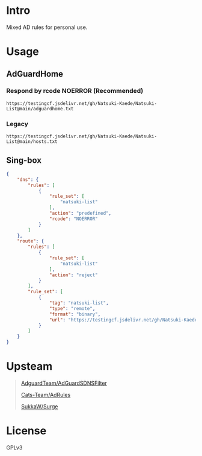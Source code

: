 # Intro 

Mixed AD rules for personal use.

# Usage

## AdGuardHome 

### Respond by rcode NOERROR (Recommended)
```
https://testingcf.jsdelivr.net/gh/Natsuki-Kaede/Natsuki-List@main/adguardhome.txt
```

### Legacy
```
https://testingcf.jsdelivr.net/gh/Natsuki-Kaede/Natsuki-List@main/hosts.txt
```

## Sing-box

``` json
{
    "dns": {
        "rules": [
            {
                "rule_set": [
                    "natsuki-list"
                ],
                "action": "predefined",
                "rcode": "NOERROR"
            }
        ]
    },
    "route": {
        "rules": [
            {
                "rule_set": [
                    "natsuki-list"
                ],
                "action": "reject"
            }
        ],
        "rule_set": [
            {
                "tag": "natsuki-list",
                "type": "remote",
                "format": "binary",
                "url": "https://testingcf.jsdelivr.net/gh/Natsuki-Kaede/Natsuki-List@main/natsuki-list.srs"
            }
        ]
    }
}
```

# Upsteam

> [AdguardTeam/AdGuardSDNSFilter](https://github.com/AdguardTeam/AdGuardSDNSFilter)
>
> [Cats-Team/AdRules](https://github.com/Cats-Team/AdRules)
>
> [SukkaW/Surge](https://github.com/SukkaW/Surge)

# License
GPLv3
